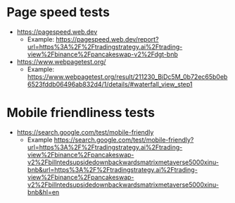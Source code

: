 # Page speed tests

* https://pagespeed.web.dev
  * Example: https://pagespeed.web.dev/report?url=https%3A%2F%2Ftradingstrategy.ai%2Ftrading-view%2Fbinance%2Fpancakeswap-v2%2Fdgt-bnb
* https://www.webpagetest.org/
  * Example: https://www.webpagetest.org/result/211230_BiDc5M_0b72ec65b0eb6523fddb06496ab832d4/1/details/#waterfall_view_step1

# Mobile friendliness tests

* https://search.google.com/test/mobile-friendly
  * Example https://search.google.com/test/mobile-friendly?url=https%3A%2F%2Ftradingstrategy.ai%2Ftrading-view%2Fbinance%2Fpancakeswap-v2%2Fbillntedsupsidedownbackwardsmatrixmetaverse5000xinu-bnb&url=https%3A%2F%2Ftradingstrategy.ai%2Ftrading-view%2Fbinance%2Fpancakeswap-v2%2Fbillntedsupsidedownbackwardsmatrixmetaverse5000xinu-bnb&hl=en